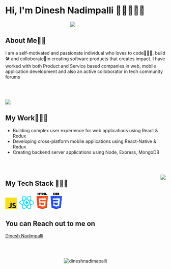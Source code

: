 
# Hi, I'm Dinesh Nadimpalli 👋🏼👨🏻‍💻



<img align="right" width="300" src="https://raw.githubusercontent.com/dineshnadimpalli/dineshnadimpalli/d1e2357ee2dfe86e979776c50a710e34485081ad/undraw_on_the_office_fbfs.svg"/>

</br>

## **About Me**🧔🏻

I am a self-motivated and passionate  individual who loves to code👨🏻‍💻, build🛠 and colloborate🤝in creating software products that creates impact. I have worked with both Product and Service based companies in web, mobile application development and also an active colloborator in tech community forums



</br></br>

<img align="left" width="300" src="https://raw.githubusercontent.com/dineshnadimpalli/dineshnadimpalli/c9da5dfec190f0b39a57055d8992b70fd328bb02/undraw_developer_activity_bv83.svg"/>

</br>

## **My Work**👨🏻‍💻

- Building complex user experience for web applications using React & Redux
- Developing cross-platform mobile applications using React-Native & Redux
- Creating backend server applications using Node, Express, MongoDB

</br></br>

 <img  align="right" src="https://github-readme-stats.vercel.app/api?username=dineshnadimpalli&show_icons=true&text_color=fff&icon_color=00C853&title_color=00C853&bg_color=202020">

## **My Tech Stack** 👨🏻‍🔧

<img width="36px" alt="javascript" src="./javascript.svg">&nbsp;
<img width="46px" alt="react" src="./react.svg">&nbsp;
<img width="36px" alt="html" src="./html-5.svg">&nbsp;
<img width="36px" alt="css" src="./css-3.svg">&nbsp;


## **You can Reach out to me on** 

<a href="https://dineshnadimpalli.com" target="_blank">Dinesh Nadimpalli</a>

</br>
</br>

<!-- [![Total Visitors](http://hits.dwyl.com/KarthikNayak024/KarthikNayak024.svg)](http://hits.dwyl.com/KarthikNayak024/KarthikNayak024) -->
<p align="center"> <img src="https://komarev.com/ghpvc/?username=dineshnadimapalli" alt="dineshnadimapalli" /> </p>